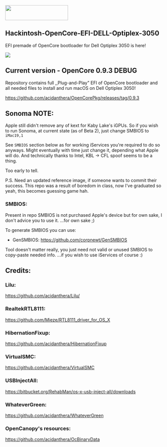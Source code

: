 <img src="https://github.com/acidanthera/OpenCorePkg/blob/master/Docs/Logos/OpenCore_with_text_Small.png" width="200" height="48"/>

## Hackintosh-OpenCore-EFI-DELL-Optiplex-3050
EFI premade of OpenCore bootloader for Dell Optiplex 3050 is here!

<img src="https://media.discordapp.net/attachments/321319496990326784/989091420201693225/Zrzut_ekranu_2022-06-22_o_10.55.57.png">

## Current version - OpenCore 0.9.3 DEBUG
Repository contains full ,,Plug-and-Play" EFI of OpenCore bootloader and
all needed files to install and run macOS on Dell Optiplex 3050!

https://github.com/acidanthera/OpenCorePkg/releases/tag/0.9.3

## Sonoma NOTE:

Apple still didn't remove any of kext for Kaby Lake's iGPUs.
So if you wish to run Sonoma, at current state (as of Beta 2), just change SMBIOS to `iMac19,1`

See `SMBIOS` section below as for working iServices you're required to do so anyways.
Might eventually with time just change it, depending what Apple will do.
And technically thanks to Intel, KBL -> CFL spoof seems to be a thing.

Too early to tell.

P.S. Need an updated reference image, if someone wants to commit their success.
This repo was a result of boredom in class, now I've graduated so yeah, this becomes guessing game hah.

### SMBIOS:
Present in repo SMBIOS is not purchased Apple's device but for own sake, I don't advice you to use it.
...for own sake ;)

To generate SMBIOS you can use:
* GenSMBIOS:
https://github.com/corpnewt/GenSMBIOS

Tool doesn't matter really, you just need not valid or unused SMBIOS to copy-paste needed info.
...if you wish to use iServices of course :)

## Credits:

### Lilu:
https://github.com/acidanthera/Lilu/
### RealtekRTL8111:
https://github.com/Mieze/RTL8111_driver_for_OS_X
### HibernationFixup:
https://github.com/acidanthera/HibernationFixup
### VirtualSMC:
https://github.com/acidanthera/VirtualSMC
### USBInjectAll:
https://bitbucket.org/RehabMan/os-x-usb-inject-all/downloads
### WhateverGreen:
https://github.com/acidanthera/WhateverGreen
### OpenCanopy's resources:
https://github.com/acidanthera/OcBinaryData
 
